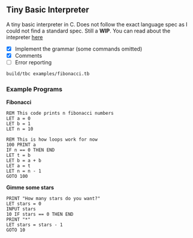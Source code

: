 ## Tiny Basic Interpreter
A tiny basic interpreter in C. Does not follow the exact language spec as I could not find a standard spec. Still a **WIP**. You can read about the intepreter [here](https://cvhariharan.github.io/projects/2019/12/26/tiny-basic/)

- [x] Implement the grammar (some commands omitted)
- [x] Comments
- [ ] Error reporting

```sh
build/tbc examples/fibonacci.tb
```

### Example Programs  
**Fibonacci**
```basic
REM This code prints n fibonacci numbers
LET a = 0
LET b = 1
LET n = 10

REM This is how loops work for now
100 PRINT a
IF n == 0 THEN END
LET t = b
LET b = a + b
LET a = t
LET n = n - 1
GOTO 100
```
  
 **Gimme some stars**
 ```basic
 PRINT "How many stars do you want?"
LET stars = 0
INPUT stars
10 IF stars == 0 THEN END
PRINT "*"
LET stars = stars - 1
GOTO 10
```
